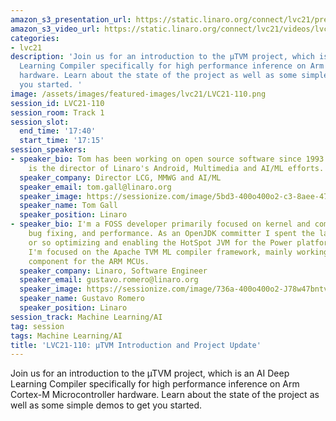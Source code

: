 ```yaml
---
amazon_s3_presentation_url: https://static.linaro.org/connect/lvc21/presentations/lvc21-110.pdf
amazon_s3_video_url: https://static.linaro.org/connect/lvc21/videos/lvc21-110.mp4
categories:
- lvc21
description: 'Join us for an introduction to the µTVM project, which is an AI Deep
  Learning Compiler specifically for high performance inference on Arm Cortex-M Microcontroller
  hardware. Learn about the state of the project as well as some simple demos to get
  you started. '
image: /assets/images/featured-images/lvc21/LVC21-110.png
session_id: LVC21-110
session_room: Track 1
session_slot:
  end_time: '17:40'
  start_time: '17:15'
session_speakers:
- speaker_bio: Tom has been working on open source software since 1993. He currently
    is the director of Linaro's Android, Multimedia and AI/ML efforts.
  speaker_company: Director LCG, MMWG and AI/ML
  speaker_email: tom.gall@linaro.org
  speaker_image: https://sessionize.com/image/5bd3-400o400o2-c3-8aee-475a-adb6-a01945481f5c.ae24e33a-d646-4fce-927f-9031ed2495db.jpg
  speaker_name: Tom Gall
  speaker_position: Linaro
- speaker_bio: I'm a FOSS developer primarily focused on kernel and compiler development,
    bug fixing, and performance. As an OpenJDK committer I spent the last 5 years
    or so optimizing and enabling the HotSpot JVM for the Power platform. Currently
    I'm focused on the Apache TVM ML compiler framework, mainly working with the microTVM
    component for the ARM MCUs.
  speaker_company: Linaro, Software Engineer
  speaker_email: gustavo.romero@linaro.org
  speaker_image: https://sessionize.com/image/736a-400o400o2-J78w47bntvBZ4PBphqMJy1.jpg
  speaker_name: Gustavo Romero
  speaker_position: Linaro
session_track: Machine Learning/AI
tag: session
tags: Machine Learning/AI
title: 'LVC21-110: µTVM Introduction and Project Update'
---
```


Join us for an introduction to the µTVM project, which is an AI Deep Learning Compiler specifically for high performance inference on Arm Cortex-M Microcontroller hardware. Learn about the state of the project as well as some simple demos to get you started.
